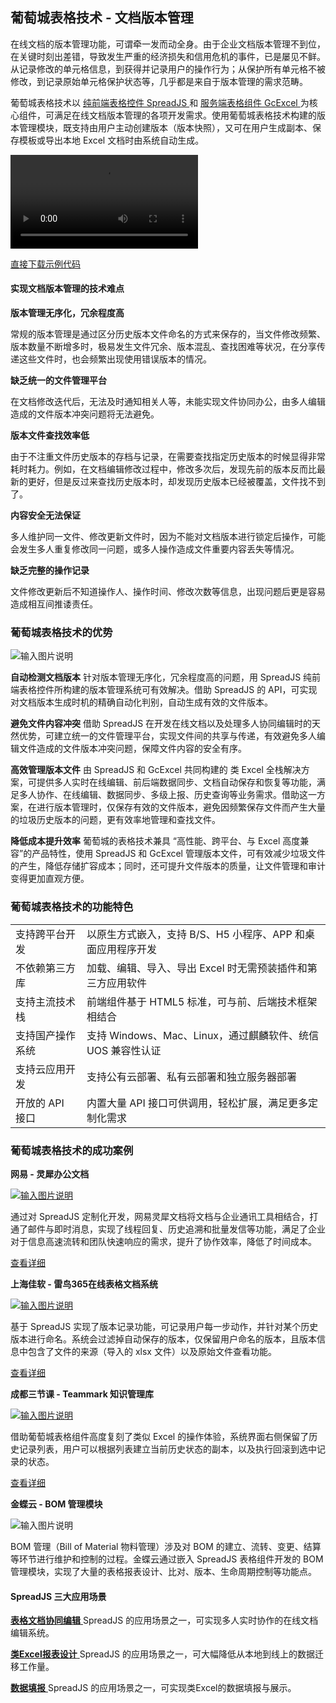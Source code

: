 ## 葡萄城表格技术 - 文档版本管理

在线文档的版本管理功能，可谓牵一发而动全身。由于企业文档版本管理不到位，在关键时刻出差错，导致发生严重的经济损失和信用危机的事件，已是屡见不鲜。从记录修改的单元格信息，到获得并记录用户的操作行为；从保护所有单元格不被修改，到记录原始单元格保护状态等，几乎都是来自于版本管理的需求范畴。

葡萄城表格技术以 [纯前端表格控件 SpreadJS ](https://www.grapecity.com.cn/developer/spreadjs)和 [服务端表格组件 GcExcel ](https://www.grapecity.com.cn/developer/grapecitydocuments/excel-java/)为核心组件，可满足在线文档版本管理的各项开发需求。使用葡萄城表格技术构建的版本管理模块，既支持由用户主动创建版本（版本快照），又可在用户生成副本、保存模板或导出本地 Excel 文档时由系统自动生成。

![输入图片说明](https://videos.grapecity.com.cn/SpreadJS/online/wendangguanli.mp4)

[直接下载示例代码](https://www.grapecity.com.cn/developer/spreadjs/applyonline)

#### 实现文档版本管理的技术难点

 **版本管理无序化，冗余程度高** 

常规的版本管理是通过区分历史版本文件命名的方式来保存的，当文件修改频繁、版本数量不断增多时，极易发生文件冗余、版本混乱、查找困难等状况，在分享传递这些文件时，也会频繁出现使用错误版本的情况。

 **缺乏统一的文件管理平台** 

在文档修改迭代后，无法及时通知相关人等，未能实现文件协同办公，由多人编辑造成的文件版本冲突问题将无法避免。

 **版本文件查找效率低** 

由于不注重文件历史版本的存档与记录，在需要查找指定历史版本的时候显得非常耗时耗力。例如，在文档编辑修改过程中，修改多次后，发现先前的版本反而比最新的更好，但是反过来查找历史版本时，却发现历史版本已经被覆盖，文件找不到了。

 **内容安全无法保证** 

多人维护同一文件、修改更新文件时，因为不能对文档版本进行锁定后操作，可能会发生多人重复修改同一问题，或多人操作造成文件重要内容丢失等情况。

 **缺乏完整的操作记录** 

文件修改更新后不知道操作人、操作时间、修改次数等信息，出现问题后更是容易造成相互间推诿责任。

### 葡萄城表格技术的优势

![输入图片说明](https://www.grapecity.com.cn/images/metalsmith/developer/spreadjs/industry/version/wendnag.png)

 **自动检测文档版本** 
针对版本管理无序化，冗余程度高的问题，用 SpreadJS 纯前端表格控件所构建的版本管理系统可有效解决。借助 SpreadJS 的 API，可实现对文档版本生成时机的精确自动化判别，自动生成有效的文件版本。

 **避免文件内容冲突** 
借助 SpreadJS 在开发在线文档以及处理多人协同编辑时的天然优势，可建立统一的文件管理平台，实现文件间的共享与传递，有效避免多人编辑文件造成的文件版本冲突问题，保障文件内容的安全有序。

 **高效管理版本文件** 
由 SpreadJS 和 GcExcel 共同构建的 类 Excel 全栈解决方案，可提供多人实时在线编辑、前后端数据同步、文档自动保存和恢复等功能，满足多人协作、在线编辑、数据同步、多级上报、历史查询等业务需求。借助这一方案，在进行版本管理时，仅保存有效的文件版本，避免因频繁保存文件而产生大量的垃圾历史版本的问题，更有效率地管理和查找文件。

 **降低成本提升效率** 
葡萄城的表格技术兼具 “高性能、跨平台、与 Excel 高度兼容”的产品特性，使用 SpreadJS 和 GcExcel 管理版本文件，可有效减少垃圾文件的产生，降低存储扩容成本；同时，还可提升文件版本的质量，让文件管理和审计变得更加直观方便。

### 葡萄城表格技术的功能特色

|  |   |
|---|---|
|支持跨平台开发|以原生方式嵌入，支持 B/S、H5 小程序、APP 和桌面应用程序开发|
|不依赖第三方库|加载、编辑、导入、导出 Excel 时无需预装插件和第三方应用软件|
|支持主流技术栈 |前端组件基于 HTML5 标准，可与前、后端技术框架相结合|
|支持国产操作系统|支持 Windows、Mac、Linux，通过麒麟软件、统信 UOS 兼容性认证|
|支持云应用开发|支持公有云部署、私有云部署和独立服务器部署 |
|开放的 API 接口|内置大量 API 接口可供调用，轻松扩展，满足更多定制化需求 |


### 葡萄城表格技术的成功案例

 **网易 - 灵犀办公文档** 

[![输入图片说明](https://www.grapecity.com.cn/images/metalsmith/developer/casestudies/casestudies-netease/pic02.png)](https://www.grapecity.com.cn/developer/casestudies/netease)

通过对 SpreadJS 定制化开发，网易灵犀文档将文档与企业通讯工具相结合，打通了邮件与即时消息，实现了线程回复、历史追溯和批量发信等功能，满足了企业对于信息高速流转和团队快速响应的需求，提升了协作效率，降低了时间成本。

[查看详细](https://www.grapecity.com.cn/developer/casestudies/netease)

 **上海佳软 - 雷鸟365在线表格文档系统** 

[![输入图片说明](https://www.grapecity.com.cn/images/metalsmith/developer/spreadjs/online-editor/teamwork.gif)](https://www.grapecity.com.cn/developer/casestudies/shjr)

基于 SpreadJS 实现了版本记录功能，可记录用户每一步动作，并针对某个历史版本进行命名。系统会过滤掉自动保存的版本，仅保留用户命名的版本，且版本信息中包含了文件的来源（导入的 xlsx 文件）以及原始文件查看功能。

[查看详细](https://www.grapecity.com.cn/developer/casestudies/shjr)

 **成都三节课 - Teammark 知识管理库** 

[![输入图片说明](https://www.grapecity.com.cn/images/metalsmith/developer/casestudies/casestudies-cdsjk/pic06-1.png)](https://www.grapecity.com.cn/developer/casestudies/cdsjk)

借助葡萄城表格组件高度复刻了类似 Excel 的操作体验，系统界面右侧保留了历史记录列表，用户可以根据列表建立当前历史状态的副本，以及执行回滚到选中记录的状态。

[查看详细](https://www.grapecity.com.cn/developer/casestudies/cdsjk)

 **金蝶云 - BOM 管理模块** 

![输入图片说明](https://www.grapecity.com.cn/images/metalsmith/developer/spreadjs/industry/version/jindie.png)

BOM 管理（Bill of Material 物料管理）涉及对 BOM 的建立、流转、变更、结算等环节进行维护和控制的过程。金蝶云通过嵌入 SpreadJS 表格组件开发的 BOM 管理模块，实现了大量的表格报表设计、比对、版本、生命周期控制等功能点。

#### SpreadJS 三大应用场景

[ **表格文档协同编辑** ](https://www.grapecity.com.cn/developer/spreadjs/scenarios/collaborate-edits)
SpreadJS 的应用场景之一，可实现多人实时协作的在线文档编辑系统。

[ **类Excel报表设计** ](https://www.grapecity.com.cn/developer/spreadjs/scenarios/excel-design)
SpreadJS 的应用场景之一，可大幅降低从本地到线上的数据迁移工作量。

[ **数据填报** ](https://www.grapecity.com.cn/developer/spreadjs/scenarios/data-filling)
SpreadJS 的应用场景之一，可实现类Excel的数据填报与展示。

